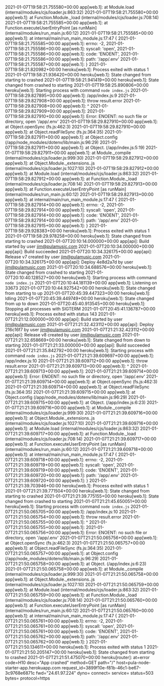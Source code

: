 2021-01-07T19:58:21.755580+00:00 app[web.1]: at Module.load (internal/modules/cjs/loader.js:863:32)
2021-01-07T19:58:21.755580+00:00 app[web.1]: at Function.Module._load (internal/modules/cjs/loader.js:708:14)
2021-01-07T19:58:21.755585+00:00 app[web.1]: at Function.executeUserEntryPoint [as runMain] (internal/modules/run_main.js:60:12)
2021-01-07T19:58:21.755585+00:00 app[web.1]: at internal/main/run_main_module.js:17:47 {
2021-01-07T19:58:21.755585+00:00 app[web.1]: errno: -2,
2021-01-07T19:58:21.755586+00:00 app[web.1]: syscall: 'open',
2021-01-07T19:58:21.755586+00:00 app[web.1]: code: 'ENOENT',
2021-01-07T19:58:21.755586+00:00 app[web.1]: path: '/app/.env'
2021-01-07T19:58:21.755587+00:00 app[web.1]: }
2021-01-07T19:58:21.820982+00:00 heroku[web.1]: Process exited with status 1
2021-01-07T19:58:21.936420+00:00 heroku[web.1]: State changed from starting to crashed
2021-01-07T19:58:21.941419+00:00 heroku[web.1]: State changed from crashed to starting
2021-01-07T19:58:25.890806+00:00 heroku[web.1]: Starting process with command `node index.js`
2021-01-07T19:58:29.827895+00:00 app[web.1]: /app/index.js:9
2021-01-07T19:58:29.827908+00:00 app[web.1]: throw result.error
2021-01-07T19:58:29.827908+00:00 app[web.1]: ^
2021-01-07T19:58:29.827909+00:00 app[web.1]: 
2021-01-07T19:58:29.827910+00:00 app[web.1]: Error: ENOENT: no such file or directory, open '/app/.env'
2021-01-07T19:58:29.827910+00:00 app[web.1]: at Object.openSync (fs.js:462:3)
2021-01-07T19:58:29.827910+00:00 app[web.1]: at Object.readFileSync (fs.js:364:35)
2021-01-07T19:58:29.827911+00:00 app[web.1]: at Object.config (/app/node_modules/dotenv/lib/main.js:96:29)
2021-01-07T19:58:29.827911+00:00 app[web.1]: at Object.<anonymous> (/app/index.js:5:19)
2021-01-07T19:58:29.827911+00:00 app[web.1]: at Module._compile (internal/modules/cjs/loader.js:999:30)
2021-01-07T19:58:29.827912+00:00 app[web.1]: at Object.Module._extensions..js (internal/modules/cjs/loader.js:1027:10)
2021-01-07T19:58:29.827912+00:00 app[web.1]: at Module.load (internal/modules/cjs/loader.js:863:32)
2021-01-07T19:58:29.827912+00:00 app[web.1]: at Function.Module._load (internal/modules/cjs/loader.js:708:14)
2021-01-07T19:58:29.827913+00:00 app[web.1]: at Function.executeUserEntryPoint [as runMain] (internal/modules/run_main.js:60:12)
2021-01-07T19:58:29.827913+00:00 app[web.1]: at internal/main/run_main_module.js:17:47 {
2021-01-07T19:58:29.827914+00:00 app[web.1]: errno: -2,
2021-01-07T19:58:29.827914+00:00 app[web.1]: syscall: 'open',
2021-01-07T19:58:29.827914+00:00 app[web.1]: code: 'ENOENT',
2021-01-07T19:58:29.827914+00:00 app[web.1]: path: '/app/.env'
2021-01-07T19:58:29.827915+00:00 app[web.1]: }
2021-01-07T19:58:29.928383+00:00 heroku[web.1]: Process exited with status 1
2021-01-07T19:58:29.978258+00:00 heroku[web.1]: State changed from starting to crashed
2021-01-07T20:10:14.000000+00:00 app[api]: Build started by user jim@pulamusic.com
2021-01-07T20:10:34.000000+00:00 app[api]: Build succeeded
2021-01-07T20:10:34.326175+00:00 app[api]: Release v7 created by user jim@pulamusic.com
2021-01-07T20:10:34.326175+00:00 app[api]: Deploy 4e8d2a7d by user jim@pulamusic.com
2021-01-07T20:10:34.688576+00:00 heroku[web.1]: State changed from crashed to starting
2021-01-07T20:10:40.128527+00:00 heroku[web.1]: Starting process with command `node index.js`
2021-01-07T20:10:44.181139+00:00 app[web.1]: Listening on 33673
2021-01-07T20:10:44.927542+00:00 heroku[web.1]: State changed from starting to up
2021-01-07T20:45:39.447323+00:00 heroku[web.1]: Idling
2021-01-07T20:45:39.449749+00:00 heroku[web.1]: State changed from up to down
2021-01-07T20:45:40.913545+00:00 heroku[web.1]: Stopping all processes with SIGTERM
2021-01-07T20:45:41.136787+00:00 heroku[web.1]: Process exited with status 143
2021-01-07T21:21:12.000000+00:00 app[api]: Build started by user jim@pulamusic.com
2021-01-07T21:21:32.423112+00:00 app[api]: Deploy 216c16f7 by user jim@pulamusic.com
2021-01-07T21:21:32.423112+00:00 app[api]: Release v8 created by user jim@pulamusic.com
2021-01-07T21:21:32.658669+00:00 heroku[web.1]: State changed from down to starting
2021-01-07T21:21:33.000000+00:00 app[api]: Build succeeded
2021-01-07T21:21:35.842792+00:00 heroku[web.1]: Starting process with command `node index.js`
2021-01-07T21:21:39.609697+00:00 app[web.1]: /app/index.js:10
2021-01-07T21:21:39.609712+00:00 app[web.1]: throw result.error
2021-01-07T21:21:39.609713+00:00 app[web.1]: ^
2021-01-07T21:21:39.609713+00:00 app[web.1]: 
2021-01-07T21:21:39.609714+00:00 app[web.1]: Error: ENOENT: no such file or directory, open '/app/.env'
2021-01-07T21:21:39.609714+00:00 app[web.1]: at Object.openSync (fs.js:462:3)
2021-01-07T21:21:39.609714+00:00 app[web.1]: at Object.readFileSync (fs.js:364:35)
2021-01-07T21:21:39.609715+00:00 app[web.1]: at Object.config (/app/node_modules/dotenv/lib/main.js:96:29)
2021-01-07T21:21:39.609715+00:00 app[web.1]: at Object.<anonymous> (/app/index.js:6:23)
2021-01-07T21:21:39.609716+00:00 app[web.1]: at Module._compile (internal/modules/cjs/loader.js:999:30)
2021-01-07T21:21:39.609716+00:00 app[web.1]: at Object.Module._extensions..js (internal/modules/cjs/loader.js:1027:10)
2021-01-07T21:21:39.609716+00:00 app[web.1]: at Module.load (internal/modules/cjs/loader.js:863:32)
2021-01-07T21:21:39.609717+00:00 app[web.1]: at Function.Module._load (internal/modules/cjs/loader.js:708:14)
2021-01-07T21:21:39.609717+00:00 app[web.1]: at Function.executeUserEntryPoint [as runMain] (internal/modules/run_main.js:60:12)
2021-01-07T21:21:39.609718+00:00 app[web.1]: at internal/main/run_main_module.js:17:47 {
2021-01-07T21:21:39.609718+00:00 app[web.1]: errno: -2,
2021-01-07T21:21:39.609719+00:00 app[web.1]: syscall: 'open',
2021-01-07T21:21:39.609719+00:00 app[web.1]: code: 'ENOENT',
2021-01-07T21:21:39.609720+00:00 app[web.1]: path: '/app/.env'
2021-01-07T21:21:39.609720+00:00 app[web.1]: }
2021-01-07T21:21:39.703946+00:00 heroku[web.1]: Process exited with status 1
2021-01-07T21:21:39.771504+00:00 heroku[web.1]: State changed from starting to crashed
2021-01-07T21:21:39.775155+00:00 heroku[web.1]: State changed from crashed to starting
2021-01-07T21:21:45.650051+00:00 heroku[web.1]: Starting process with command `node index.js`
2021-01-07T21:21:50.065705+00:00 app[web.1]: /app/index.js:10
2021-01-07T21:21:50.065754+00:00 app[web.1]: throw result.error
2021-01-07T21:21:50.065755+00:00 app[web.1]: ^
2021-01-07T21:21:50.065755+00:00 app[web.1]: 
2021-01-07T21:21:50.065756+00:00 app[web.1]: Error: ENOENT: no such file or directory, open '/app/.env'
2021-01-07T21:21:50.065756+00:00 app[web.1]: at Object.openSync (fs.js:462:3)
2021-01-07T21:21:50.065757+00:00 app[web.1]: at Object.readFileSync (fs.js:364:35)
2021-01-07T21:21:50.065757+00:00 app[web.1]: at Object.config (/app/node_modules/dotenv/lib/main.js:96:29)
2021-01-07T21:21:50.065758+00:00 app[web.1]: at Object.<anonymous> (/app/index.js:6:23)
2021-01-07T21:21:50.065758+00:00 app[web.1]: at Module._compile (internal/modules/cjs/loader.js:999:30)
2021-01-07T21:21:50.065758+00:00 app[web.1]: at Object.Module._extensions..js (internal/modules/cjs/loader.js:1027:10)
2021-01-07T21:21:50.065759+00:00 app[web.1]: at Module.load (internal/modules/cjs/loader.js:863:32)
2021-01-07T21:21:50.065759+00:00 app[web.1]: at Function.Module._load (internal/modules/cjs/loader.js:708:14)
2021-01-07T21:21:50.065760+00:00 app[web.1]: at Function.executeUserEntryPoint [as runMain] (internal/modules/run_main.js:60:12)
2021-01-07T21:21:50.065760+00:00 app[web.1]: at internal/main/run_main_module.js:17:47 {
2021-01-07T21:21:50.065761+00:00 app[web.1]: errno: -2,
2021-01-07T21:21:50.065761+00:00 app[web.1]: syscall: 'open',
2021-01-07T21:21:50.065761+00:00 app[web.1]: code: 'ENOENT',
2021-01-07T21:21:50.065762+00:00 app[web.1]: path: '/app/.env'
2021-01-07T21:21:50.065762+00:00 app[web.1]: }
2021-01-07T21:21:50.134611+00:00 heroku[web.1]: Process exited with status 1
2021-01-07T21:21:50.205147+00:00 heroku[web.1]: State changed from starting to crashed
2021-01-07T21:21:51.475070+00:00 heroku[router]: at=error code=H10 desc="App crashed" method=GET path="/" host=pula-node-starter-app.herokuapp.com request_id=3899f10e-f81b-46c1-be67-3c9768e6871c fwd="24.61.97.224" dyno= connect= service= status=503 bytes= protocol=https
